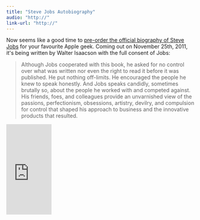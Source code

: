 ```yaml
---
title: "Steve Jobs Autobiography"
audio: "http://"
link-url: "http://"
---
```

<p>Now seems like a good time to <a href="http://www.amazon.ca/gp/product/1451648537/ref=as_li_ss_tl?ie=UTF8&tag=farawsoclos0a-20&linkCode=as2&camp=15121&creative=390961&creativeASIN=1451648537">pre-order the official biography of Steve Jobs</a> for your favourite Apple geek. Coming out on November 25th, 2011, it's being written by Walter Isaacson with the full consent of Jobs:</p>
<blockquote><p>Although Jobs cooperated with this book, he asked for no control over what was written nor even the right to read it before it was published. He put nothing off-limits. He encouraged the people he knew to speak honestly. And Jobs speaks candidly, sometimes brutally so, about the people he worked with and competed against. His friends, foes, and colleagues provide an unvarnished view of the passions, perfectionism, obsessions, artistry, devilry, and compulsion for control that shaped his approach to business and the innovative products that resulted.</p></blockquote>
<p><iframe src="http://rcm-ca.amazon.ca/e/cm?lt1=_blank&bc1=F2F2F2&IS2=1&nou=1&bg1=F2F2F2&fc1=555555&lc1=699CEA&t=farawsoclos0a-20&o=15&p=8&l=as4&m=amazon&f=ifr&ref=ss_til&asins=1451648537" style="width:120px;height:240px;" scrolling="no" marginwidth="0" marginheight="0" frameborder="0"></iframe></p>
